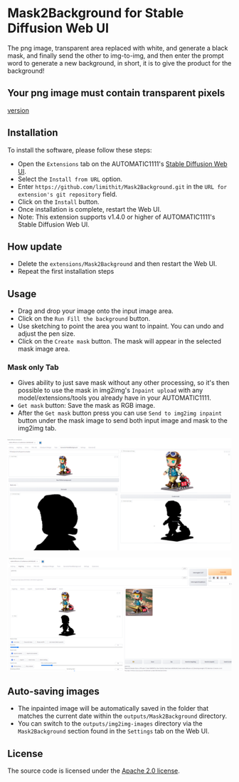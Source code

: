 # Mask2Background for Stable Diffusion Web UI

The png image, transparent area replaced with white, and generate a black mask, and finally send the other to img-to-img, and then enter the prompt word to generate a new background, in short, it is to give the product for the background!

## Your png image must contain transparent pixels

[version](https://github.com/limithit/Mask2Background/)

## Installation

To install the software, please follow these steps:

* Open the `Extensions` tab on the AUTOMATIC1111's [Stable Diffusion Web UI](https://github.com/limithit/Mask2Background.git).
* Select the `Install from URL` option.
* Enter `https://github.com/limithit/Mask2Background.git` in the `URL for extension's git repository` field.
* Click on the `Install` button.
* Once installation is complete, restart the Web UI.
* Note: This extension supports v1.4.0 or higher of AUTOMATIC1111's Stable Diffusion Web UI.

## How update
* Delete the `extensions/Mask2Background` and then restart the Web UI.
* Repeat the first installation steps 

## Usage

* Drag and drop your image onto the input image area.
* Click on the `Run Fill the background` button.
*  Use sketching to point the area you want to inpaint. You can undo and adjust the pen size.
* Click on the `Create mask` button. The mask will appear in the selected mask image area.


### Mask only Tab

* Gives ability to just save mask without any other processing, so it's then possible to use the mask in img2img's `Inpaint upload` with any model/extensions/tools you already have in your AUTOMATIC1111.
* `Get mask` button: Save the mask as RGB image.
* After the `Get mask` button press you can use `Send to img2img inpaint` button under the mask image to send both input image and mask to the img2img tab.

![UI image](img.png)

![UI image](img2.png)

## Auto-saving images

* The inpainted image will be automatically saved in the folder that matches the current date within the `outputs/Mask2Background` directory.
* You can switch to the `outputs/img2img-images` directory via the `Mask2Background` section found in the `Settings` tab on the Web UI.

## License

The source code is licensed under the [Apache 2.0 license](LICENSE).

